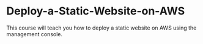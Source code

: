 # Deploy-a-Static-Website-on-AWS
This course will teach you how to deploy a static website on AWS using the management console.
